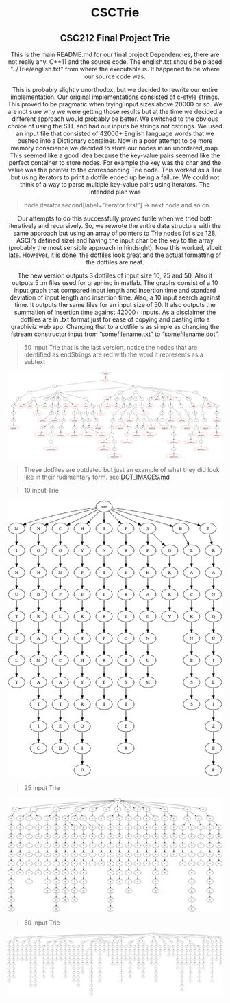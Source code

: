 <h1 align="center">CSCTrie</h1>
<h2 align="center">CSC212 Final Project Trie</h2>

<p align="center">This is the main README.md for our final project.Dependencies, there are not really any.  C++11 and the source code.  The english.txt should be placed "../Trie/english.txt" from where the executable is.  
It happened to be where our source code was.
  
<p align="center">This is probably slightly unorthodox, but we decided to rewrite our entire implementation.  Our original implementations consisted of c-style strings.  
This proved to be pragmatic when trying input sizes above 20000 or so.  We are not sure why we were getting those results but at the time we decided a different approach would probably be better.  
We switched to the obvious choice of using the STL and had our inputs be strings not cstrings.  We used an input file that consisted of 42000+ English language words that we pushed into a Dictionary 
container.  Now in a poor attempt to be more memory conscience we decided to store our nodes in an unordered_map.  This seemed like a good idea because the key-value pairs seemed like the perfect 
container to store nodes.  For example the key was the char and the value was the pointer to the corresponding Trie node.  This worked as a Trie but using iterators to print a dotfile ended up being a 
failure.  We could not think of a way to parse multiple key-value pairs using iterators.  The intended plan was  


>node iterator.second[label=”iterator.first”]  ->   next node and so on.


<p align="center">Our attempts to do this successfully proved futile when we tried both iteratively and recursively.  So, we rewrote the entire data structure with the same approach but using an array of pointers to 
Trie nodes (of size 128, ASCII’s defined size) and having the input char be the key to the array (probably the most sensible approach in hindsight).  Now this worked, albeit late.  
However, it is done, the dotfiles look great and the actual formatting of the dotfiles are neat.  

<p align="center">The new version outputs 3 dotfiles of input size 10, 25 and 50.  Also it outputs 5 .m files used for graphing in matlab.  The graphs consist of a 10 input graph that compared input length and 
insertion time and standard deviation of input length and insertion time.  Also, a 10 input search against time.  It outputs the same files for an input size of 50.  It also outputs the 
summation of insertion time against 42000+ inputs.  As a disclaimer the dotfiles are in .txt format just for ease of copying and pasting into a graphiviz web app.  Changing that to a dotfile
 is as simple as changing the fstream constructor input from “somefilename.txt” to “somefilename.dot”.  
 
 >50 input Trie that is the last version, notice the nodes that are identified as endStrings are red with the word it represents as a subtext<br/>


<img src="img/50inputfinal.png"><br/>


>These dotfiles are outdated but just an example of what they did look like in their rudimentary form. see [DOT_IMAGES.md](https://github.com/Hollands09/CSCTrie/blob/main/DOT_IMAGES.md)<br/>


>10 input Trie <br/>


<img src="img/10input.png"><br/>


>25 input Trie<br/>


<img src="img/25input.png"><br/>


>50 input Trie


<img src="img/50input.png">